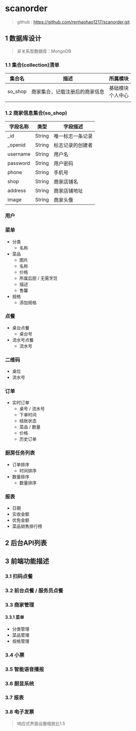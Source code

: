 # scanorder

> github : https://github.com/renhaohao1217/scanorder.git

## 1 数据库设计

> 非关系型数据库：MongoDB

### 1.1 集合(collection)清单

| 集合名  | 描述                           | 所属模块               |
| ------- | ------------------------------ | ---------------------- |
| so_shop | 商家集合，记载注册后的商家信息 | 基础模块<br />个人中心 |
|         |                                |                        |

### 1.2 商家信息集合(so_shop)

| 字段名称 | 类型   | 字段描述         |
| -------- | ------ | ---------------- |
| _id      | String | 唯一标志一条记录 |
| _openid  | String | 标志记录的创建者 |
| username | String | 用户名           |
| password | String | 用户密码         |
| phone    | String | 手机号           |
| shop     | String | 商家店铺名       |
| address  | String | 商家店铺地址     |
| image    | String | 商家头像         |



### 用户



### 菜单

- 分类
  - 名称
- 菜品
  - 图片
  - 名称
  - 价格
  - 所属后厨 / 无需烹饪
  - 描述
  - 售馨
- 规格
  - 添加规格

### 点餐

- 桌台点餐
  - 桌台号
- 流水号点餐
  - 流水号

### 二维码

- 桌位
- 流水号

### 订单

- 实时订单
  - 桌号 / 流水号
  - 下单时间
  - 结账状态
  - 菜品 / 数量
  - 价格
  - 历史订单

### 厨房任务列表

- 订单排序
  - 时间排序
- 数量排序
  - 数量排序

### 报表

- 日期
- 实收金额
- 优免金额
- 菜品销售排行榜

## 2 后台API列表

## 3 前端功能描述

### 3.1 扫码点餐

### 3.2 前台点餐 / 服务员点餐

### 3.3 商家管理

#### 3.3.1 菜单

- 分类管理
- 菜品管理
- 规格管理

### 3.4 小票

### 3.5 智能语音播报

### 3.6 厨显系统

### 3.7 报表

### 3.8 电子发票

> 响应式界面设置缩放比1.5

